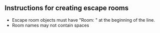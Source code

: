 ## Instructions for creating escape rooms
* Escape room objects must have "Room: " at the beginning of the line.
* Room names may not contain spaces